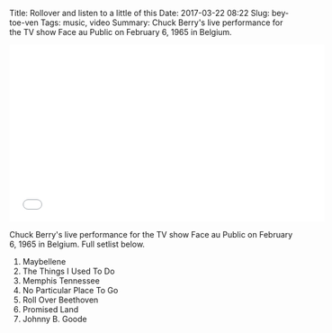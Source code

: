 Title: Rollover and listen to a little of this
Date: 2017-03-22 08:22
Slug: bey-toe-ven
Tags: music, video
Summary: Chuck Berry's live performance for the TV show Face au Public on February 6, 1965 in Belgium.

<div class="video-container">
  <iframe width="560" height="315" src="//www.youtube.com/embed/hwpxWwUQ9Yk?start=550" frameborder="0" allowfullscreen></iframe>
</div>

Chuck Berry's live performance for the TV show Face au Public on February 6, 1965 in Belgium. Full setlist below.

1. Maybellene 
2. The Things I Used To Do 
3. Memphis Tennessee 
4. No Particular Place To Go 
5. Roll Over Beethoven 
6. Promised Land 
7. Johnny B. Goode
